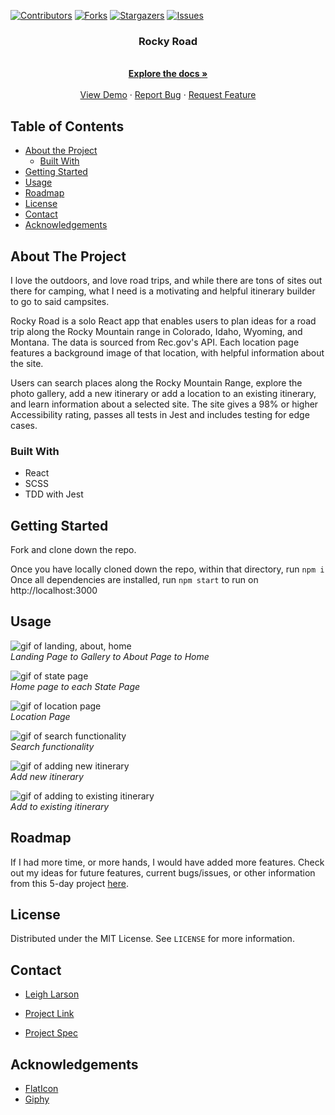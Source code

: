 [![Contributors][contributors-shield]][contributors-url]
[![Forks][forks-shield]][forks-url]
[![Stargazers][stars-shield]][stars-url]
[![Issues][issues-shield]][issues-url]

  <h3 align="center">Rocky Road</h3>

  <p align="center">
    <br />
    <a href="https://github.com/leighlars/rocky-road"><strong>Explore the docs »</strong></a>
    <br />
    <br />
    <a href="https://github.com/leighlars/rocky-road">View Demo</a>
    ·
    <a href="https://github.com/leighlars/rocky-road/issues">Report Bug</a>
    ·
    <a href="https://github.com/leighlars/rocky-road/issues">Request Feature</a>
  </p>
</p>

## Table of Contents

* [About the Project](#about-the-project)
  * [Built With](#built-with)
* [Getting Started](#getting-started)
* [Usage](#usage)
* [Roadmap](#roadmap)
* [License](#license)
* [Contact](#contact)
* [Acknowledgements](#acknowledgements)


<!-- ABOUT THE PROJECT -->
## About The Project

I love the outdoors, and love road trips, and while there are tons of sites out there for camping, what I need is a motivating and helpful itinerary builder to go to said campsites. 

Rocky Road is a solo React app that enables users to plan ideas for a road trip along the Rocky Mountain range in Colorado, Idaho, Wyoming, and Montana. The data is sourced from Rec.gov's API. Each location page features a background image of that location, with helpful information about the site. 

Users can search places along the Rocky Mountain Range, explore the photo gallery, add a new itinerary or add a location to an existing itinerary, and learn information about a selected site. The site gives a 98% or higher Accessibility rating, passes all tests in Jest and includes testing for edge cases. 


### Built With

- React 
- SCSS
- TDD with Jest

## Getting Started

Fork and clone down the repo. 

Once you have locally cloned down the repo, within that directory, run 
`npm i`
Once all dependencies are installed, run
`npm start` to run on http://localhost:3000

## Usage

![gif of landing, about, home](./src/assets/galAbHome.gif)</br>
*Landing Page to Gallery to About Page to Home*

![gif of state page](./src/assets/home-allStates.gif)</br>
*Home page to each State Page*

![gif of location page](./src/assets/loc.gif)</br>
*Location Page*

![gif of search functionality](./src/assets/search.gif)</br>
*Search functionality*

![gif of adding new itinerary](./src/assets/addLoc.gif)</br>
*Add new itinerary*

![gif of adding to existing itinerary](./src/assets/addExist.gif)</br>
*Add to existing itinerary*



## Roadmap

If I had more time, or more hands, I would have added more features. Check out my ideas for future features, current bugs/issues, or other information from this 5-day project [here](https://github.com/leighlars/rocky-road/issues).

## License

Distributed under the MIT License. See `LICENSE` for more information.

## Contact

- [Leigh Larson](https://github.com/leighlars)

- [Project Link](https://github.com/leighlars/rocky-road)
 
- [Project Spec](https://frontend.turing.io/projects/module-3/binary-challenge.html)


## Acknowledgements
* [FlatIcon](https://www.flaticon.com/home)
* [Giphy](https://giphy.com)


<!-- MARKDOWN LINKS & IMAGES -->
<!-- https://www.markdownguide.org/basic-syntax/#reference-style-links -->
[contributors-shield]: https://img.shields.io/github/contributors/leighlars/rocky-road.svg?style=flat-square
[contributors-url]: https://github.com/leighlars/rocky-road/graphs/contributors
[forks-shield]: https://img.shields.io/github/forks/leighlars/rocky-road.svg?style=flat-square
[forks-url]: https://github.com/leighlars/rocky-road/network/members
[stars-shield]: https://img.shields.io/github/stars/leighlars/rocky-road.svg?style=flat-square
[stars-url]: https://github.com/leighlars/rocky-road/stargazers
[issues-shield]: https://img.shields.io/github/issues/leighlars/rocky-road.svg?style=flat-square
[issues-url]: https://github.com/leighlars/rocky-road/issues
